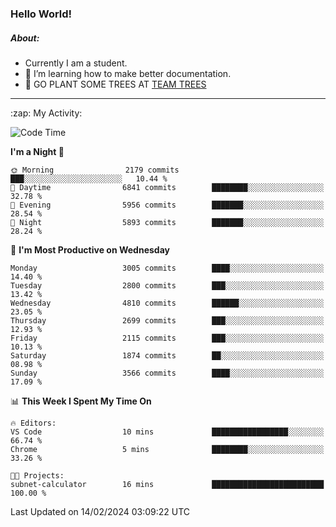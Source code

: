 ### Hello World!

##### About:
- Currently I am a student.
- 🌱 I’m learning how to make better documentation.
- 🌱 GO PLANT SOME TREES AT [TEAM TREES](https://teamtrees.org/)

---
  <summary>:zap: My Activity:</summary>
  
<!--START_SECTION:waka-->
![Code Time](http://img.shields.io/badge/Code%20Time-1%2C280%20hrs%208%20mins-blue)

**I'm a Night 🦉** 

```text
🌞 Morning                2179 commits        ███░░░░░░░░░░░░░░░░░░░░░░   10.44 % 
🌆 Daytime                6841 commits        ████████░░░░░░░░░░░░░░░░░   32.78 % 
🌃 Evening                5956 commits        ███████░░░░░░░░░░░░░░░░░░   28.54 % 
🌙 Night                  5893 commits        ███████░░░░░░░░░░░░░░░░░░   28.24 % 
```
📅 **I'm Most Productive on Wednesday** 

```text
Monday                   3005 commits        ████░░░░░░░░░░░░░░░░░░░░░   14.40 % 
Tuesday                  2800 commits        ███░░░░░░░░░░░░░░░░░░░░░░   13.42 % 
Wednesday                4810 commits        ██████░░░░░░░░░░░░░░░░░░░   23.05 % 
Thursday                 2699 commits        ███░░░░░░░░░░░░░░░░░░░░░░   12.93 % 
Friday                   2115 commits        ███░░░░░░░░░░░░░░░░░░░░░░   10.13 % 
Saturday                 1874 commits        ██░░░░░░░░░░░░░░░░░░░░░░░   08.98 % 
Sunday                   3566 commits        ████░░░░░░░░░░░░░░░░░░░░░   17.09 % 
```


📊 **This Week I Spent My Time On** 

```text
🔥 Editors: 
VS Code                  10 mins             █████████████████░░░░░░░░   66.74 % 
Chrome                   5 mins              ████████░░░░░░░░░░░░░░░░░   33.26 % 

🐱‍💻 Projects: 
subnet-calculator        16 mins             █████████████████████████   100.00 % 
```


 Last Updated on 14/02/2024 03:09:22 UTC
<!--END_SECTION:waka-->
